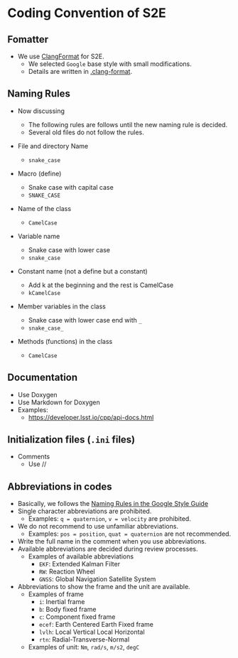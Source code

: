 # Coding Convention of S2E

## Fomatter
- We use [ClangFormat](https://clang.llvm.org/docs/ClangFormat.html) for S2E. 
  - We selected `Google` base style with small modifications.
  - Details are written in [.clang-format](https://github.com/ut-issl/s2e-core/blob/develop/.clang-format).


## Naming Rules
- Now discussing
  - The following rules are follows until the new naming rule is decided.
  - Several old files do not follow the rules.

- File and directory Name
  - `snake_case`

- Macro (define)
  - Snake case with capital case
  - `SNAKE_CASE`

- Name of the class
  - `CamelCase`

- Variable name
  - Snake case with lower case
  - `snake_case`

- Constant name (not a define but a constant)
  - Add k at the beginning and the rest is CamelCase
  - `kCamelCase`

- Member variables in the class
  - Snake case with lower case end with `_`
  - `snake_case_`

- Methods (functions) in the class
  - `CamelCase`


## Documentation
- Use Doxygen
- Use Markdown for Doxygen
- Examples:
  - https://developer.lsst.io/cpp/api-docs.html


## Initialization files (`.ini` files)
- Comments
  - Use //

## Abbreviations in codes
- Basically, we follows the [Naming Rules in the Google Style Guide](https://google.github.io/styleguide/cppguide.html#General_Naming_Rules)
- Single character abbreviations are prohibited.
  - Examples: `q = quaternion`, `v = velocity` are prohibited.
- We do not recommend to use unfamiliar abbreviations.
  - Examples: `pos = position`, `quat = quaternion` are not recommended.
- Write the full name in the comment when you use abbreviations.
- Available abbreviations are decided during review processes.
  - Examples of available abbreviations
    - `EKF`: Extended Kalman Filter
    - `RW`: Reaction Wheel
    - `GNSS`: Global Navigation Satellite System
- Abbreviations to show the frame and the unit are available.
  - Examples of frame
    - `i`: Inertial frame
    - `b`: Body fixed frame
    - `c`: Component fixed frame
    - `ecef`: Earth Centered Earth Fixed frame
    - `lvlh`: Local Vertical Local Horizontal
    - `rtn`: Radial-Transverse-Normal
  - Examples of unit: `Nm`, `rad/s`, `m/s2`, `degC`
